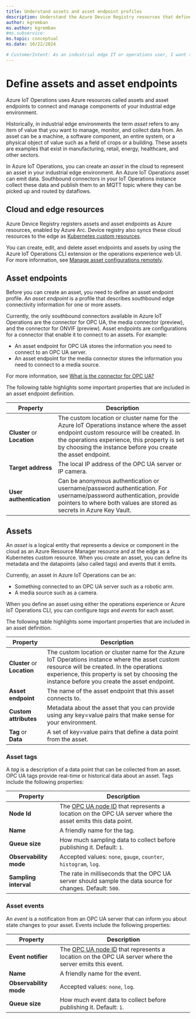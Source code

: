 ```yaml
---
title: Understand assets and asset endpoint profiles
description: Understand the Azure Device Registry resources that define assets and asset endpoint profiles.
author: kgremban
ms.author: kgremban
#ms.subservice:
ms.topic: conceptual
ms.date: 10/22/2024

# CustomerIntent: As an industrial edge IT or operations user, I want to understand the types of Azure resources that are created by Azure Device Registry to manage assets.
---
```


# Define assets and asset endpoints

Azure IoT Operations uses Azure resources called assets and asset endpoints to connect and manage components of your industrial edge environment.

Historically, in industrial edge environments the term *asset* refers to any item of value that you want to manage, monitor, and collect data from. An asset can be a machine, a software component, an entire system, or a physical object of value such as a field of crops or a building. These assets are examples that exist in manufacturing, retail, energy, healthcare, and other sectors.

In Azure IoT Operations, you can create an *asset* in the cloud to represent an asset in your industrial edge environment. An Azure IoT Operations asset can emit data. Southbound connectors in your IoT Operations instance collect these data and publish them to an MQTT topic where they can be picked up and routed by dataflows.

## Cloud and edge resources

Azure Device Registry registers assets and asset endpoints as Azure resources, enabled by Azure Arc. Device registry also syncs these cloud resources to the edge as [Kubernetes custom resources](https://kubernetes.io/docs/concepts/extend-kubernetes/api-extension/custom-resources/).

You can create, edit, and delete asset endpoints and assets by using the Azure IoT Operations CLI extension or the operations experience web UI. For more information, see [Manage asset configurations remotely](./howto-manage-assets-remotely.md).

## Asset endpoints

Before you can create an asset, you need to define an asset endpoint profile. An *asset endpoint* is a profile that describes southbound edge connectivity information for one or more assets.

Currently, the only southbound connectors available in Azure IoT Operations are the connector for OPC UA, the media connector (preview), and the connector for ONVIF (preview). Asset endpoints are configurations for a connector that enable it to connect to an assets. For example:

- An asset endpoint for OPC UA stores the information you need to connect to an OPC UA server.
- An asset endpoint for the media connector stores the information you need to connect to a media source.

For more information, see [What is the connector for OPC UA?](./overview-opcua-broker.md)

The following table highlights some important properties that are included in an asset endpoint definition.

| Property | Description |
| -------- | ----------- |
| **Cluster** or **Location** | The custom location or cluster name for the Azure IoT Operations instance where the asset endpoint custom resource will be created. In the operations experience, this property is set by choosing the instance before you create the asset endpoint. |
| **Target address** | The local IP address of the OPC UA server or IP camera. |
| **User authentication** | Can be anonymous authentication or username/password authentication. For username/password authentication, provide pointers to where both values are stored as secrets in Azure Key Vault. |

## Assets

An *asset* is a logical entity that represents a device or component in the cloud as an Azure Resource Manager resource and at the edge as a Kubernetes custom resource. When you create an asset, you can define its metadata and the datapoints (also called tags) and events that it emits.

Currently, an asset in Azure IoT Operations can be an:

- Something connected to an OPC UA server such as a robotic arm.
- A media source such as a camera.

When you define an asset using either the operations experience or Azure IoT Operations CLI, you can configure *tags* and *events* for each asset.

The following table highlights some important properties that are included in an asset definition.

| Property | Description |
| -------- | ----------- |
| **Cluster** or **Location** | The custom location or cluster name for the Azure IoT Operations instance where the asset custom resource will be created. In the operations experience, this property is set by choosing the instance before you create the asset endpoint. |
| **Asset endpoint** | The name of the asset endpoint that this asset connects to. |
| **Custom attributes** | Metadata about the asset that you can provide using any key=value pairs that make sense for your environment. |
| **Tag** or **Data** | A set of key=value pairs that define a data point from the asset. |

### Asset tags

A *tag* is a description of a data point that can be collected from an asset. OPC UA tags provide real-time or historical data about an asset. Tags include the following properties:

| Property | Description |
| -------- | ----------- |
| **Node Id** | The [OPC UA node ID](https://opclabs.doc-that.com/files/onlinedocs/QuickOpc/Latest/User%27s%20Guide%20and%20Reference-QuickOPC/OPC%20UA%20Node%20IDs.html) that represents a location on the OPC UA server where the asset emits this data point. |
| **Name** | A friendly name for the tag. |
| **Queue size** | How much sampling data to collect before publishing it. Default: `1`. |
| **Observability mode** | Accepted values: `none`, `gauge`, `counter`, `histogram`, `log`. |
| **Sampling interval** | The rate in milliseconds that the OPC UA server should sample the data source for changes. Default: `500`. |

### Asset events

An *event* is a notification from an OPC UA server that can inform you about state changes to your asset. Events include the following properties:

| Property | Description |
| -------- | ----------- |
| **Event notifier** | The [OPC UA node ID](https://opclabs.doc-that.com/files/onlinedocs/QuickOpc/Latest/User%27s%20Guide%20and%20Reference-QuickOPC/OPC%20UA%20Node%20IDs.html) that represents a location on the OPC UA server where the server emits this event. |
| **Name** | A friendly name for the event. |
| **Observability mode** | Accepted values: `none`, `log`. |
| **Queue size** | How much event data to collect before publishing it. Default: `1`. |

